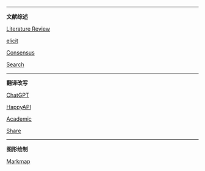

---
**文献综述**

[Literature Review](https://www.paperdigest.org/review/)

[elicit](https://elicit.com/)

[Consensus](https://consensus.app/search/)

[Search](https://searchgptool.ai/)

---
**翻译改写**

[ChatGPT](https://chatgpt.com/?oai-dm=1)

[HappyAPI](https://happyapi.org)

[Academic](http://47.120.73.161:22303/)

[Share](https://chat.mynanian.top/list)

---
**图形绘制**

[Markmap](https://markmap.js.org/)
